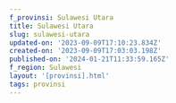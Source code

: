 ```yaml
---
f_provinsi: Sulawesi Utara
title: Sulawesi Utara
slug: sulawesi-utara
updated-on: '2023-09-09T17:10:23.834Z'
created-on: '2023-09-09T17:03:03.198Z'
published-on: '2024-01-21T11:33:59.165Z'
f_region: Sulawesi
layout: '[provinsi].html'
tags: provinsi
---
```



